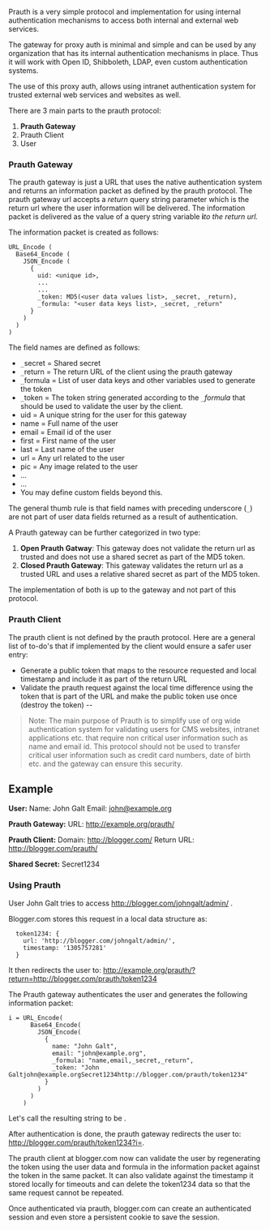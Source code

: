 Prauth is a very simple protocol and implementation for using internal authentication mechanisms to access both internal and external web services.

The gateway for proxy auth is minimal and simple and can be used by any organization that has its internal authentication mechanisms in place. Thus it will work with Open ID, Shibboleth, LDAP, even custom authentication systems.

The use of this proxy auth, allows using intranet authentication system for trusted external web services and websites as well.

There are 3 main parts to the prauth protocol:
  1. **Prauth Gateway**
  1. Prauth Client
  1. User

### Prauth Gateway ###
The prauth gateway is just a URL that uses the native authentication system and returns an information packet as defined by the prauth protocol. The prauth gateway url accepts a _return_ query string parameter which is the return url where the user information will be delivered. The information packet is delivered as the value of a query string variable <strong>i</strong>_to the return url._

The information packet is created as follows:
```
URL_Encode (
  Base64_Encode (
    JSON_Encode (
      {
        uid: <unique id>,
        ...
        ... 
        _token: MD5(<user data values list>, _secret, _return),
        _formula: "<user data keys list>, _secret, _return"
      }
    )
  )
)
```
The field names are defined as follows:

  * `_`secret = Shared secret
  * `_`return = The return URL of the client using the prauth gateway
  * `_`formula = List of user data keys and other variables used to generate the token
  * `_`token = The token string generated according to the _`_`formula_ that should be used to validate the user by the client.
  * uid = A unique string for the user for this gateway
  * name = Full name of the user
  * email = Email id of the user
  * first = First name of the user
  * last = Last name of the user
  * url = Any url related to the user
  * pic = Any image related to the user
  * ...
  * ...
  * You may define custom fields beyond this.

The general thumb rule is that field names with preceding underscore (`_`) are not part of user data fields returned as a result of authentication.

A Prauth gateway can be further categorized in two type:
  1. **Open Prauth Gatway**: This gateway does not validate the return url as trusted and does not use a shared secret as part of the MD5 token.
  1. **Closed Prauth Gateway**: This gateway validates the return url as a trusted URL and uses a relative shared secret as part of the MD5 token.

The implementation of both is up to the gateway and not part of this protocol.

### Prauth Client ###
The prauth client is not defined by the prauth protocol. Here are a general list of to-do's that if implemented by the client would ensure a safer user entry:
  * Generate a public token that maps to the resource requested and local timestamp and include it as part of the return URL
  * Validate the prauth request against the local time difference using the token that is part of the URL and make the public token use once (destroy the token)
--
> Note: The main purpose of Prauth is to simplify use of org wide authentication system for validating users for CMS websites, intranet applications etc. that require non critical user information such as name and email id. This protocol should not be used to transfer critical user information such as credit card numbers, date of birth etc. and the gateway can ensure this security.

## Example ##

**User:**
Name: John Galt
Email: john@example.org

**Prauth Gateway:**
URL: http://example.org/prauth/

**Prauth Client:**
Domain: http://blogger.com/
Return URL: http://blogger.com/prauth/

**Shared Secret:**
Secret1234

### Using Prauth ###

User John Galt tries to access http://blogger.com/johngalt/admin/ .

Blogger.com stores this request in a local data structure as:
```
  token1234: {
    url: 'http://blogger.com/johngalt/admin/',
    timestamp: '1305757281'
  }
```
It then redirects the user to:
http://example.org/prauth/?return=http://blogger.com/prauth/token1234

The Prauth gateway authenticates the user and generates the following information packet:
```
i = URL_Encode(
      Base64_Encode(
        JSON_Encode( 
          {
            name: "John Galt",
            email: "john@example.org",
            _formula: "name,email,_secret,_return",
            _token: "John Galtjohn@example.orgSecret1234http://blogger.com/prauth/token1234"
          }
        )
      )
    )
```

Let's call the resulting string to be <information packet>.

After authentication is done, the prauth gateway redirects the user to: http://blogger.com/prauth/token1234?i=<information packet>.

The prauth client at blogger.com now can validate the user by regenerating the token using the user data and formula in the information packet against the token in the same packet. It can also validate against the timestamp it stored locally for timeouts and can delete the token1234 data so that the same request cannot be repeated.

Once authenticated via prauth, blogger.com can create an authenticated session and even store a persistent cookie to save the session.